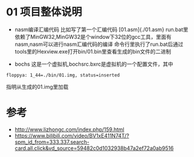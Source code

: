 # 01 项目整体说明

- nasm编译汇编代码 
比如写了第一个汇编代码 [01.asm]{./01.asm}
run.bat里依赖了MinGW32,MinGW32是个window下32位的gcc工具，里面有nasm,nasm可以进行nasm汇编代码的编译
命令行里执行了run.bat后通过tools里的Hexview.exe打开bin/01.bin里查看生成的bin文件的二进制

- bochs
这是一个虚拟机,bochsrc.bxrc是虚拟机的一个配置文件，其中
```
floppya: 1_44=./bin/01.img, status=inserted
```
指明从生成的01.img里加载



# 参考
- http://www.lizhongc.com/index.php/159.html
- https://www.bilibili.com/video/BV1xE411N74T/?spm_id_from=333.337.search-card.all.click&vd_source=59482c0d1032938b47a2ef72a0ab9516

